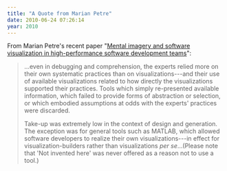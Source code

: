 ```yaml
---
title: "A Quote from Marian Petre"
date: 2010-06-24 07:26:14
year: 2010
---
```

From Marian Petre's recent paper "<a href="http://portal.acm.org/citation.cfm?id=1801419">Mental imagery and software visualization in high-performance software development teams</a>":
<blockquote>...even in debugging and comprehension, the experts relied more on their own systematic practices than on visualizations---and their use of available visualizations related to how directly the visualizations supported their practices.  Tools which simply re-presented available information, which failed to provide forms of abstraction or selection, or which embodied assumptions at odds with the experts' practices were discarded.

Take-up was extremely low in the context of design and generation. The exception was for general tools such as MATLAB, which allowed software developers to realize their own visualizations---in effect for visualization-builders rather than visualizations <em>per se</em>...(Please note that 'Not invented here' was never offered as a reason not to use a tool.)</blockquote>
